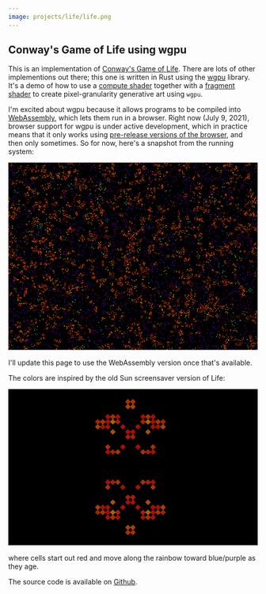 ```yaml
---
image: projects/life/life.png
---
```


## Conway's Game of Life using wgpu

This is an implementation of [Conway's Game of
Life](https://en.wikipedia.org/wiki/Conway%27s_Game_of_Life).
There are lots of other implementions out there; this one is written in
Rust using the [wgpu](https://wgpu.rs/) library. It's a demo of how to use a
[compute shader](https://www.khronos.org/opengl/wiki/Compute_Shader) together
with a [fragment shader](https://www.khronos.org/opengl/wiki/Fragment_Shader)
to create pixel-granularity generative art using `wgpu`.

I'm excited about wgpu because it allows programs to be compiled into
[WebAssembly](https://webassembly.org/), which lets them run in a browser.
Right now (July 9, 2021), browser support for wgpu is under active
development, which in practice means that it only works using [pre-release
versions of the browser](https://wiki.mozilla.org/Nightly), and then only
sometimes. So for now, here's a snapshot from the running system:

![](life.png)

I'll update this page to use the WebAssembly version once that's available.

The colors are inspired by the old Sun screensaver version of Life:

![](sun.png)

where cells start out red and move along the rainbow toward blue/purple as they
age.

The source code is available on [Github](https://github.com/blakej11/wgpu-life).
